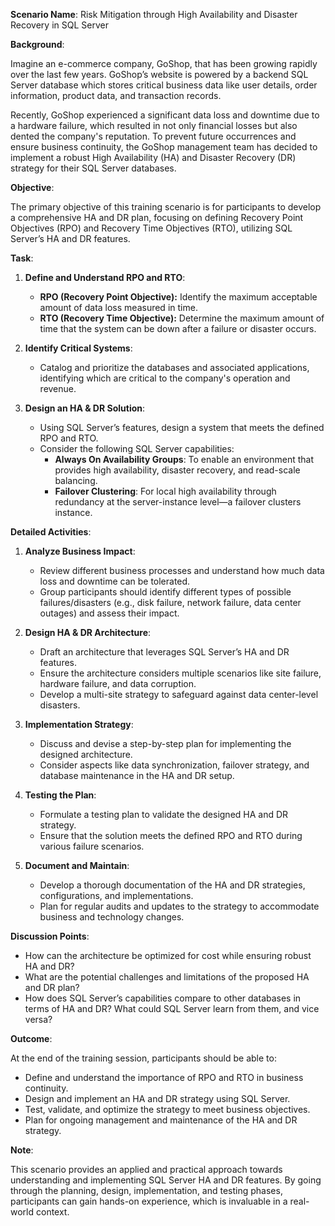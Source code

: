 **Scenario Name**: Risk Mitigation through High Availability and Disaster Recovery in SQL Server

**Background**:

Imagine an e-commerce company, GoShop, that has been growing rapidly over the last few years. GoShop’s website is powered by a backend SQL Server database which stores critical business data like user details, order information, product data, and transaction records.

Recently, GoShop experienced a significant data loss and downtime due to a hardware failure, which resulted in not only financial losses but also dented the company's reputation. To prevent future occurrences and ensure business continuity, the GoShop management team has decided to implement a robust High Availability (HA) and Disaster Recovery (DR) strategy for their SQL Server databases.

**Objective**:

The primary objective of this training scenario is for participants to develop a comprehensive HA and DR plan, focusing on defining Recovery Point Objectives (RPO) and Recovery Time Objectives (RTO), utilizing SQL Server’s HA and DR features.

**Task**:

1. **Define and Understand RPO and RTO**:
   - **RPO (Recovery Point Objective):** Identify the maximum acceptable amount of data loss measured in time.
   - **RTO (Recovery Time Objective):** Determine the maximum amount of time that the system can be down after a failure or disaster occurs.

2. **Identify Critical Systems**:
   - Catalog and prioritize the databases and associated applications, identifying which are critical to the company's operation and revenue.

3. **Design an HA & DR Solution**:
   - Using SQL Server’s features, design a system that meets the defined RPO and RTO. 
   - Consider the following SQL Server capabilities: 
      - **Always On Availability Groups**: To enable an environment that provides high availability, disaster recovery, and read-scale balancing.
      - **Failover Clustering**: For local high availability through redundancy at the server-instance level—a failover clusters instance.

**Detailed Activities**:

1. **Analyze Business Impact**:
   - Review different business processes and understand how much data loss and downtime can be tolerated.
   - Group participants should identify different types of possible failures/disasters (e.g., disk failure, network failure, data center outages) and assess their impact.

2. **Design HA & DR Architecture**:
   - Draft an architecture that leverages SQL Server’s HA and DR features. 
   - Ensure the architecture considers multiple scenarios like site failure, hardware failure, and data corruption.
   - Develop a multi-site strategy to safeguard against data center-level disasters.

3. **Implementation Strategy**:
   - Discuss and devise a step-by-step plan for implementing the designed architecture.
   - Consider aspects like data synchronization, failover strategy, and database maintenance in the HA and DR setup.

4. **Testing the Plan**:
   - Formulate a testing plan to validate the designed HA and DR strategy.
   - Ensure that the solution meets the defined RPO and RTO during various failure scenarios.

5. **Document and Maintain**:
   - Develop a thorough documentation of the HA and DR strategies, configurations, and implementations.
   - Plan for regular audits and updates to the strategy to accommodate business and technology changes.

**Discussion Points**:

- How can the architecture be optimized for cost while ensuring robust HA and DR?
- What are the potential challenges and limitations of the proposed HA and DR plan?
- How does SQL Server’s capabilities compare to other databases in terms of HA and DR? What could SQL Server learn from them, and vice versa?

**Outcome**:

At the end of the training session, participants should be able to:
- Define and understand the importance of RPO and RTO in business continuity.
- Design and implement an HA and DR strategy using SQL Server.
- Test, validate, and optimize the strategy to meet business objectives.
- Plan for ongoing management and maintenance of the HA and DR strategy.

**Note**:

This scenario provides an applied and practical approach towards understanding and implementing SQL Server HA and DR features. By going through the planning, design, implementation, and testing phases, participants can gain hands-on experience, which is invaluable in a real-world context.
